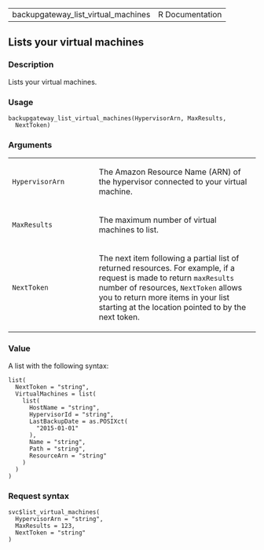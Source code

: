 <table style="width: 100%;">
<tbody>
<tr class="odd">
<td>backupgateway_list_virtual_machines</td>
<td style="text-align: right;">R Documentation</td>
</tr>
</tbody>
</table>

## Lists your virtual machines

### Description

Lists your virtual machines.

### Usage

    backupgateway_list_virtual_machines(HypervisorArn, MaxResults,
      NextToken)

### Arguments

<table>
<colgroup>
<col style="width: 35%" />
<col style="width: 65%" />
</colgroup>
<tbody>
<tr class="odd">
<td><code
id="backupgateway_list_virtual_machines_:_HypervisorArn">HypervisorArn</code></td>
<td><p>The Amazon Resource Name (ARN) of the hypervisor connected to
your virtual machine.</p></td>
</tr>
<tr class="even">
<td><code
id="backupgateway_list_virtual_machines_:_MaxResults">MaxResults</code></td>
<td><p>The maximum number of virtual machines to list.</p></td>
</tr>
<tr class="odd">
<td><code
id="backupgateway_list_virtual_machines_:_NextToken">NextToken</code></td>
<td><p>The next item following a partial list of returned resources. For
example, if a request is made to return <code>maxResults</code> number
of resources, <code>NextToken</code> allows you to return more items in
your list starting at the location pointed to by the next
token.</p></td>
</tr>
</tbody>
</table>

### Value

A list with the following syntax:

    list(
      NextToken = "string",
      VirtualMachines = list(
        list(
          HostName = "string",
          HypervisorId = "string",
          LastBackupDate = as.POSIXct(
            "2015-01-01"
          ),
          Name = "string",
          Path = "string",
          ResourceArn = "string"
        )
      )
    )

### Request syntax

    svc$list_virtual_machines(
      HypervisorArn = "string",
      MaxResults = 123,
      NextToken = "string"
    )
